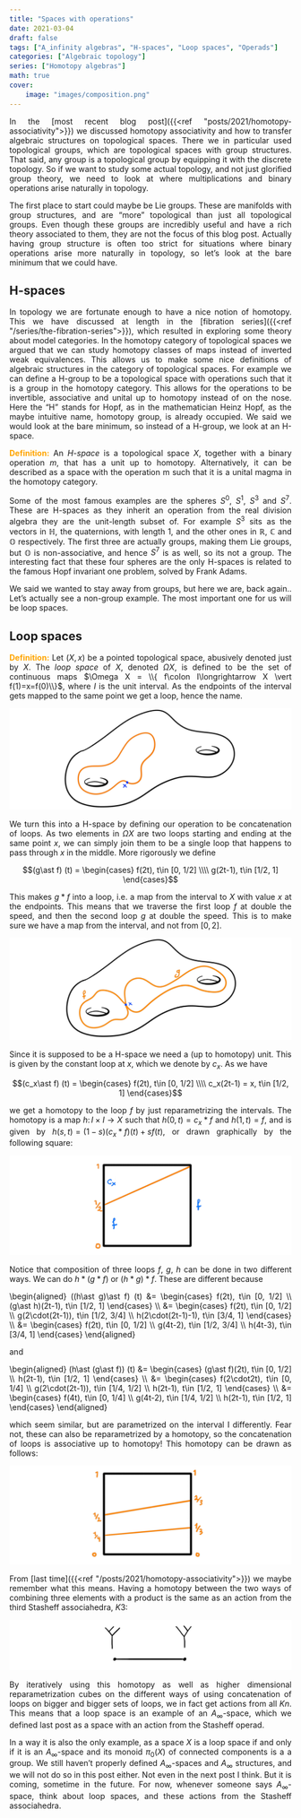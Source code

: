 ```yaml
---
title: "Spaces with operations"
date: 2021-03-04
draft: false
tags: ["A_infinity algebras", "H-spaces", "Loop spaces", "Operads"]
categories: ["Algebraic topology"]
series: ["Homotopy algebras"]
math: true
cover:
    image: "images/composition.png"
---
```


In the [most recent blog post]({{<ref "posts/2021/homotopy-associativity">}}) we discussed homotopy associativity and how to transfer algebraic structures on topological spaces. There we in particular used topological groups, which are topological spaces with group structures. That said, any group is a topological group by equipping it with the discrete topology. So if we want to study some actual topology, and not just glorified group theory, we need to look at where multiplications and binary operations arise naturally in topology.

The first place to start could maybe be Lie groups. These are manifolds with group structures, and are “more” topological than just all topological groups. Even though these groups are incredibly useful and have a rich theory associated to them, they are not the focus of this blog post. Actually having group structure is often too strict for situations where binary operations arise more naturally in topology, so let’s look at the bare minimum that we could have.

## H-spaces

In topology we are fortunate enough to have a nice notion of homotopy. This we have discussed at length in the [fibration series]({{<ref "/series/the-fibration-series">}}), which resulted in exploring some theory about model categories. In the homotopy category of topological spaces we argued that we can study homotopy classes of maps instead of inverted weak equivalences. This allows us to make some nice definitions of algebraic structures in the category of topological spaces. For example we can define a H-group to be a topological space with operations such that it is a group in the homotopy category. This allows for the operations to be invertible, associative and unital up to homotopy instead of on the nose. Here the “H” stands for Hopf, as in the mathematician Heinz Hopf, as the maybe intuitive name, homotopy group, is already occupied. We said we would look at the bare minimum, so instead of a H-group, we look at an H-space.

<span style="color:orange"> **Definition:** </span> An *H-space* is a topological space $X$, together with a binary operation $m$, that has a unit up to homotopy. Alternatively, it can be described as a space with the operation m such that it is a unital magma in the homotopy category.

Some of the most famous examples are the spheres $S^0$, $S^1$, $S^3$ and $S^7$. These are H-spaces as they inherit an operation from the real division algebra they are the unit-length subset of. For example $S^3$ sits as the vectors in $\mathbb{H}$, the quaternions, with length 1, and the other ones in $\mathbb{R}$, $\mathbb{C}$ and $\mathbb{O}$ respectively. The first three are actually groups, making them Lie groups, but $\mathbb{O}$ is non-associative, and hence $S^7$ is as well, so its not a group. The interesting fact that these four spheres are the only H-spaces is related to the famous Hopf invariant one problem, solved by Frank Adams.

We said we wanted to stay away from groups, but here we are, back again.. Let’s actually see a non-group example. The most important one for us will be loop spaces.

## Loop spaces

<span style="color:orange"> **Definition:** </span> Let $(X, x)$ be a pointed topological space, abusively denoted just by $X$. The *loop space* of $X$, denoted $\Omega X$, is defined to be the set of continuous maps $\Omega X = \\{ f\colon I\longrightarrow X \vert f(1)=x=f(0)\\}$, where $I$ is the unit interval. As the endpoints of the interval gets mapped to the same point we get a loop, hence the name.

![Error loading image](images/loop.png)

We turn this into a H-space by defining our operation to be concatenation of loops. As two elements in $\Omega X$ are two loops starting and ending at the same point $x$, we can simply join them to be a single loop that happens to pass through $x$ in the middle. More rigorously we define

$$(g\ast f) (t) = \begin{cases} f(2t), t\in [0, 1/2] \\\\ g(2t-1), t\in [1/2, 1] \end{cases}$$

This makes $g\ast f$ into a loop, i.e. a map from the interval to $X$ with value $x$ at the endpoints. This means that we traverse the first loop $f$ at double the speed, and then the second loop $g$ at double the speed. This is to make sure we have a map from the interval, and not from $[0, 2]$.

![Error loading image](images/composition.png)

Since it is supposed to be a H-space we need a (up to homotopy) unit. This is given by the constant loop at $x$, which we denote by $c_x$. As we have

$$(c_x\ast f) (t) = \begin{cases} f(2t), t\in [0, 1/2] \\\\ c_x(2t-1) = x, t\in [1/2, 1] \end{cases}$$

we get a homotopy to the loop $f$ by just reparametrizing the intervals. The homotopy is a map $h\colon I\times I\longrightarrow X$ such that $h(0, t) = c_x\ast f$ and $h(1, t)=f$, and is given by $h(s, t)= (1-s)(c_x\ast f)(t) + sf(t)$, or drawn graphically by the following square:

![Error loading image](images/homotopy.png)

Notice that composition of three loops $f$, $g$, $h$ can be done in two different ways. We can do $h\ast(g\ast f)$ or $(h\ast g)\ast f$. These are different because

\begin{aligned} 
((h\ast g)\ast f) (t) 
&= 
\begin{cases} 
f(2t), t\in [0, 1/2] \\\\
(g\ast h)(2t-1), t\in [1/2, 1] 
\end{cases} \\\\ 
&= 
\begin{cases} 
f(2t), t\in [0, 1/2] \\\\ 
g(2\cdot(2t-1)), t\in [1/2, 3/4] \\\\ 
h(2\cdot(2t-1)-1), t\in [3/4, 1] 
\end{cases} \\\\ 
&= 
\begin{cases} 
f(2t), t\in [0, 1/2] \\\\ 
g(4t-2), t\in [1/2, 3/4] \\\\ 
h(4t-3), t\in [3/4, 1] 
\end{cases} 
\end{aligned}

and

\begin{aligned} 
(h\ast (g\ast f)) (t) 
&= 
\begin{cases} 
(g\ast f)(2t), t\in [0, 1/2] \\\\ 
h(2t-1), t\in [1/2, 1] 
\end{cases} \\\\
&= 
\begin{cases} 
f(2\cdot2t), t\in [0, 1/4] \\\\
g(2\cdot(2t-1)), t\in [1/4, 1/2] \\\\
h(2t-1), t\in [1/2, 1] 
\end{cases} \\\\
&= 
\begin{cases} 
f(4t), t\in [0, 1/4] \\\\
g(4t-2), t\in [1/4, 1/2] \\\\
h(2t-1), t\in [1/2, 1] 
\end{cases} 
\end{aligned}

which seem similar, but are parametrized on the interval I differently. Fear not, these can also be reparametrized by a homotopy, so the concatenation of loops is associative up to homotopy! This homotopy can be drawn as follows:

![Error loading image](images/homotopy_2.png)

From [last time]({{<ref "/posts/2021/homotopy-associativity">}}) we maybe remember what this means. Having a homotopy between the two ways of combining three elements with a product is the same as an action from the third Stasheff associahedra, $K3$:

![Error loading image](images/K3.png)

By iteratively using this homotopy as well as higher dimensional reparametrization cubes on the different ways of using concatenation of loops on bigger and bigger sets of loops, we in fact get actions from all $Kn$. This means that a loop space is an example of an $A_\infty$-space, which we defined last post as a space with an action from the Stasheff operad.

In a way it is also the only example, as a space $X$ is a loop space if and only if it is an $A_\infty$-space and its monoid $\pi_0(X)$ of connected components is a a group. We still haven’t properly defined $A_\infty$-spaces and $A_\infty$ structures, and we will not do so in this post either. Not even in the next post I think. But it is coming, sometime in the future. For now, whenever someone says $A_\infty$-space, think about loop spaces, and these actions from the Stasheff associahedra.


<style>body {text-align: justify}</style>